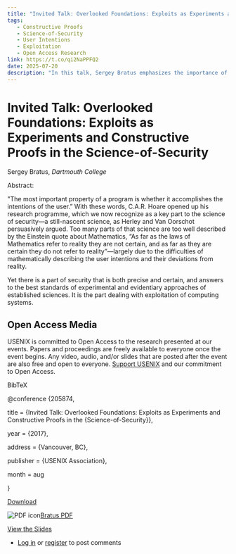 ```yaml
---
title: "Invited Talk: Overlooked Foundations: Exploits as Experiments and Constructive Proofs in the Science-of-Security ◆ USENIX"
tags:
   - Constructive Proofs
   - Science-of-Security
   - User Intentions
   - Exploitation
   - Open Access Research
link: https://t.co/qi2NaPPFQ2
date: 2025-07-20
description: "In this talk, Sergey Bratus emphasizes the importance of aligning program functionality with user intentions in the evolving science of security. C.A.R. Hoare's insights underscore the challenge of accurately mathematically modeling user intentions. Bratus proposes that security exploits serve as experimental evidence and constructive proofs within this domain, highlighting a significant aspect of security that adheres to rigorous experimental standards. This perspective shifts focus from abstract theory to practical exploitation methodologies, reinforcing the notion that understanding exploit mechanisms is crucial for advancing security sciences."
---
```


# Invited Talk: Overlooked Foundations: Exploits as Experiments and Constructive Proofs in the Science-of-Security

Sergey Bratus, _Dartmouth College_

Abstract:

"The most important property of a program is whether it accomplishes the intentions of the user.” With these words, C.A.R. Hoare opened up his research programme, which we now recognize as a key part to the science of security—a still-nascent science, as Herley and Van Oorschot persuasively argued. Too many parts of that science are too well described by the Einstein quote about Mathematics, “As far as the laws of Mathematics refer to reality they are not certain, and as far as they are certain they do not refer to reality”—largely due to the difficulties of mathematically describing the user intentions and their deviations from reality.

Yet there is a part of security that is both precise and certain, and answers to the best standards of experimental and evidentiary approaches of established sciences. It is the part dealing with exploitation of computing systems.

## Open Access Media

USENIX is committed to Open Access to the research presented at our events. Papers and proceedings are freely available to everyone once the event begins. Any video, audio, and/or slides that are posted after the event are also free and open to everyone. [Support USENIX](https://www.usenix.org/annual-fund) and our commitment to Open Access.

BibTeX

@conference {205874,

title = {Invited Talk: Overlooked Foundations: Exploits as Experiments and Constructive Proofs in the {Science-of-Security}},

year = {2017},

address = {Vancouver, BC},

publisher = {USENIX Association},

month = aug

}

[Download](https://www.usenix.org/biblio/export/bibtex/205874)

![PDF icon](https://www.usenix.org/core/modules/file/icons/application-pdf.png)[Bratus PDF](https://www.usenix.org/system/files/conference/cset17/cset17-paper-bratus.pdf "cset17-paper-bratus.pdf")

[View the Slides](https://www.usenix.org/sites/default/files/conference/protected-files/cset17_slides_bratus.pdf)

- [Log in](https://www.usenix.org/user/login?destination=comment/reply/205875%23comment-form) or [register](https://www.usenix.org/user/register?destination=comment/reply/205875%23comment-form) to post comments
